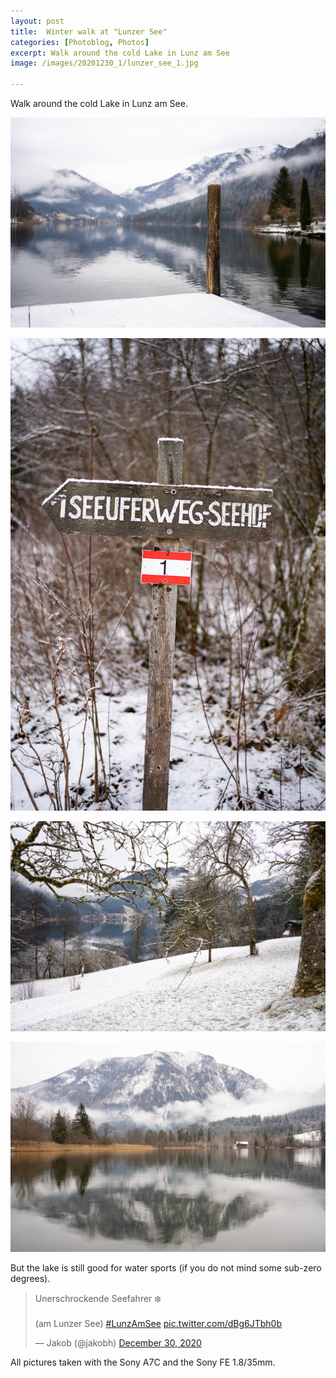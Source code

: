 ```yaml
---
layout: post
title:  Winter walk at "Lunzer See" 
categories: [Photoblog, Photos] 
excerpt: Walk around the cold Lake in Lunz am See
image: /images/20201230_1/lunzer_see_1.jpg

---
```

Walk around the cold Lake in Lunz am See.

![Winter walk at Lunzer See 1](../images/20201230_1/lunzer_see_1.jpg)

![Winter walk at Lunzer See 2](../images/20201230_1/lunzer_see_2.jpg)

![Winter walk at Lunzer See 3](../images/20201230_1/lunzer_see_3.jpg)

![Winter walk at Lunzer See 4](../images/20201230_1/lunzer_see_4.jpg)

But the lake is still good for water sports (if you do not mind some sub-zero degrees).

<blockquote class="twitter-tweet"><p lang="de" dir="ltr">Unerschrockende Seefahrer ❄️<br><br>(am Lunzer See) <a href="https://twitter.com/hashtag/LunzAmSee?src=hash&amp;ref_src=twsrc%5Etfw">#LunzAmSee</a> <a href="https://t.co/dBg6JTbh0b">pic.twitter.com/dBg6JTbh0b</a></p>&mdash; Jakob (@jakobh) <a href="https://twitter.com/jakobh/status/1344278298357080064?ref_src=twsrc%5Etfw">December 30, 2020</a></blockquote> <script async src="https://platform.twitter.com/widgets.js" charset="utf-8"></script> 

All pictures taken with the Sony A7C and the Sony FE 1.8/35mm.
